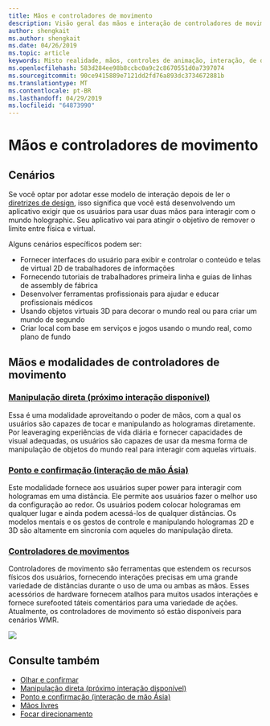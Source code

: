 ```yaml
---
title: Mãos e controladores de movimento
description: Visão geral das mãos e interação de controladores de movimento
author: shengkait
ms.author: shengkait
ms.date: 04/26/2019
ms.topic: article
keywords: Misto realidade, mãos, controles de animação, interação, de design
ms.openlocfilehash: 583d284ee98b8ccbc0a9c2c8670551d0a7397074
ms.sourcegitcommit: 90ce9415889e7121dd2fd76a893dc3734672881b
ms.translationtype: MT
ms.contentlocale: pt-BR
ms.lasthandoff: 04/29/2019
ms.locfileid: "64873990"
---
```

# <a name="hands-and-motion-controllers"></a>Mãos e controladores de movimento
## <a name="scenarios"></a>Cenários
Se você optar por adotar esse modelo de interação depois de ler o [diretrizes de design](interaction-fundamentals.md), isso significa que você está desenvolvendo um aplicativo exigir que os usuários para usar duas mãos para interagir com o mundo holographic. Seu aplicativo vai para atingir o objetivo de remover o limite entre física e virtual.

Alguns cenários específicos podem ser:
* Fornecer interfaces do usuário para exibir e controlar o conteúdo e telas de virtual 2D de trabalhadores de informações
* Fornecendo tutoriais de trabalhadores primeira linha e guias de linhas de assembly de fábrica
* Desenvolver ferramentas profissionais para ajudar e educar profissionais médicos  
* Usando objetos virtuais 3D para decorar o mundo real ou para criar um mundo de segundo 
* Criar local com base em serviços e jogos usando o mundo real, como plano de fundo

## <a name="hands-and-motion-controllers-modalities"></a>Mãos e modalidades de controladores de movimento
### <a name="direct-manipulation-near-hand-interactiondirect-manipulationmd"></a>[Manipulação direta (próximo interação disponível)](direct-manipulation.md)
Essa é uma modalidade aproveitando o poder de mãos, com a qual os usuários são capazes de tocar e manipulando as hologramas diretamente. Por leaveraging experiências de vida diária e fornecer capacidades de visual adequadas, os usuários são capazes de usar da mesma forma de manipulação de objetos do mundo real para interagir com aquelas virtuais.   

### <a name="point-and-commit-far-hand-interactionpoint-and-commitmd"></a>[Ponto e confirmação (interação de mão Ásia)](point-and-commit.md)
Este modalidade fornece aos usuários super power para interagir com hologramas em uma distância. Ele permite aos usuários fazer o melhor uso da configuração ao redor. Os usuários podem colocar hologramas em qualquer lugar e ainda podem acessá-los de qualquer distâncias. Os modelos mentais e os gestos de controle e manipulando hologramas 2D e 3D são altamente em sincronia com aqueles do manipulação direta.

### <a name="motion-controllersmotion-controllersmd"></a>[Controladores de movimentos](motion-controllers.md)
Controladores de movimento são ferramentas que estendem os recursos físicos dos usuários, fornecendo interações precisas em uma grande variedade de distâncias durante o uso de uma ou ambas as mãos. Esses acessórios de hardware fornecem atalhos para muitos usados interações e fornece surefooted táteis comentários para uma variedade de ações. Atualmente, os controladores de movimento só estão disponíveis para cenários WMR. 

![](images/Hands-and-controllers-720px.jpg)<br>

## <a name="see-also"></a>Consulte também
* [Olhar e confirmar](gaze-and-commit.md)
* [Manipulação direta (próximo interação disponível)](direct-manipulation.md)
* [Ponto e confirmação (interação de mão Ásia)](point-and-commit.md)
* [Mãos livres](hands-free.md)
* [Focar direcionamento](gaze-targeting.md)
